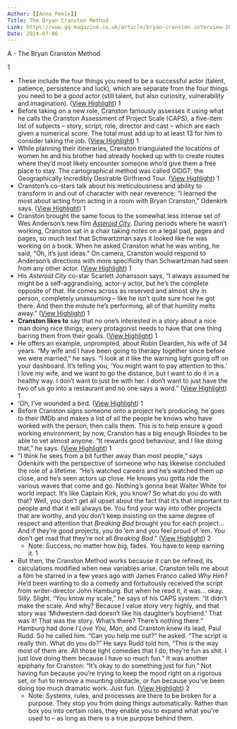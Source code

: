 ```yaml
---
Author: [[Anna Peele]]
Title: The Bryan Cranston Method
Link: https://www.gq-magazine.co.uk/article/bryan-cranston-interview-2023
Date: 2024-07-06
---
```

A - The Bryan Cranston Method

1
- These include the four things you need to be a successful actor (talent, patience, persistence and luck), which are separate from the four things you need to be a *good* actor (still talent, but also curiosity, vulnerability and imagination). ([View Highlight](https://read.readwise.io/read/01h2r13tn9dr4q01znwqd9dqzg))
1
- Before taking on a new role, Cranston famously assesses it using what he calls the Cranston Assessment of Project Scale (CAPS), a five-item list of subjects – story, script, role, director and cast – which are each given a numerical score. The total must add up to at least 13 for him to consider taking the job. ([View Highlight](https://read.readwise.io/read/01h2r1408dg0s3b9qffj3frtmh))
1
- While planning their itineraries, Cranston triangulated the locations of women he and his brother had already hooked up with to create routes where they’d most likely encounter someone who’d give them a free place to stay. The cartographical method was called GIDGT: the Geographically Incredibly Desirable Girlfriend Tour. ([View Highlight](https://read.readwise.io/read/01h2r14r24w073j1vtyfh1x58d))
1
- Cranston’s co-stars talk about his meticulousness and ability to transform in and out of character with near reverence: “I learned the most about acting from acting in a room with Bryan Cranston,” Odenkirk says. ([View Highlight](https://read.readwise.io/read/01h2r182x5cgcn11jrspgk1vqg))
1
- Cranston brought the same focus to the somewhat less intense set of Wes Anderson’s new film [*Asteroid City*](https://www.gq-magazine.co.uk/culture/article/asteroid-city-wes-anderson). During periods where he wasn’t working, Cranston sat in a chair taking notes on a legal pad, pages and pages, so much text that Schwartzman says it looked like he was working on a book. When he asked Cranston what he was writing, he said, “Oh, it’s just ideas.” On camera, Cranston would respond to Anderson’s directions with more specificity than Schwartzman had seen from any other actor. ([View Highlight](https://read.readwise.io/read/01h2r18pzhatm7gys0sxyhqgfj))
1
- His *Asteroid City* co-star Scarlett Johansson says, “I always assumed he might be a self-aggrandising, actor-y actor, but he’s the complete opposite of that. He comes across as reserved and almost shy in person, completely unassuming – like he isn’t quite sure how he got there. And then the minute he’s performing, all of that humility melts away.” ([View Highlight](https://read.readwise.io/read/01h2r1cda3862nbaxtj4j1q76h))
1
- **Cranston likes to** say that no one’s interested in a story about a nice man doing nice things; every protagonist needs to have that one thing barring them from their goals. ([View Highlight](https://read.readwise.io/read/01h2r1crbhq57n8wgz9q72mznj))
1
- He offers an example, unprompted, about Robin Dearden, his wife of 34 years. “My wife and I have been going to therapy together since before we were married,” he says. “I look at it like the warning light going off on your dashboard. It’s telling you, ‘You might want to pay attention to this.’ I love my wife, and we want to go the distance, but I want to do it in a healthy way. I don’t want to just be with her. I don’t want to just have the two of us go into a restaurant and no one says a word.” ([View Highlight](https://read.readwise.io/read/01h2r1dmn10mn709jmbq72g4gg))
1
- ‘Oh, I’ve wounded a bird. ([View Highlight](https://read.readwise.io/read/01h2r1e913hjz7ytagtbx3ng87))
1
- Before Cranston signs someone onto a project he’s producing, he goes to their IMDb and makes a list of all the people he knows who have worked with the person, then calls them. This is to help ensure a good working environment; by now, Cranston has a big enough Rolodex to be able to vet almost anyone. “It rewards good behaviour, and I like doing that,” he says. ([View Highlight](https://read.readwise.io/read/01h2r1fwsagxfxsqxnkdmrsgyz))
1
- “I think he sees from a bit further away than most people,” says Odenkirk with the perspective of someone who has likewise concluded the role of a lifetime. “He’s watched careers and he’s watched them up close, and he’s seen actors up close. He knows you gotta ride the various waves that come and go. Nothing’s gonna beat Walter White for world impact. It’s like Captain Kirk, you know? So what do you do with that? Well, you don’t get all upset about the fact that it’s that important to people and that it will always be. You find your way into other projects that are worthy, and you don’t keep insisting on the same degree of respect and attention that *Breaking Bad* brought you for each project… And if they’re good projects, you do ’em and you feel proud of ’em. You don’t get mad that they’re not all *Breaking Bad*.” ([View Highlight](https://read.readwise.io/read/01h2r1sh2gyx74v6yxhnm366nh))
2
    - Note: Success, no matter how big, fades. You have to keep earning it.
1
- But then, the Cranston Method works because it can be refined, its calculations modified when new variables arise. Cranston tells me about a film he starred in a few years ago with James Franco called *Why Him?* He’d been wanting to do a comedy and fortuitously received the script from writer-director John Hamburg. But when he read it, it was… okay. Silly. Slight. “You know my scale,” he says of his CAPS system. “It didn’t make the scale. And why? Because I value story very highly, and that story was ‘Midwestern dad doesn’t like his daughter’s boyfriend.’ That was it! That was the story. What’s there? There’s nothing there.” Hamburg had done *I Love You, Man*, and Cranston knew its lead, Paul Rudd. So he called him. “Can you help me out?” he asked. “The script is really thin. What do you do?” He says Rudd told him, “This is the way most of them are. All those light comedies that I do, they’re fun as shit. I just love doing them because I have so much fun.”
  It was another epiphany for Cranston: “It’s okay to do something just for fun.” Not having fun because you’re trying to keep the mood right on a rigorous set, or fun to remove a mounting obstacle, or fun because you’ve been doing too much dramatic work. Just fun. ([View Highlight](https://read.readwise.io/read/01h2r1wnb6tr7888a1j32kcqpj))
2
    - Note: Systems, rules, and processes are there to be broken for a purpose. They stop you from doing things automatically. Rather than box you into certain roles, they enable you to expand what you're used to – as long as there is a true purpose behind them.
